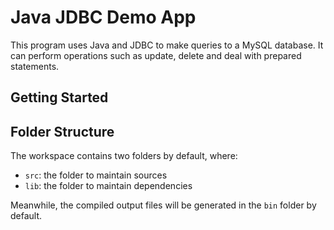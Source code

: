 # Java JDBC Demo App

This program uses Java and JDBC to make queries to a MySQL database. It can perform operations such as update, delete and deal with prepared statements.

## Getting Started

## Folder Structure

The workspace contains two folders by default, where:

- `src`: the folder to maintain sources
- `lib`: the folder to maintain dependencies

Meanwhile, the compiled output files will be generated in the `bin` folder by default.
